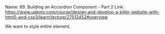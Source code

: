 Name: 89. Building an Accordion Component - Part 2
Link: https://www.udemy.com/course/design-and-develop-a-killer-website-with-html5-and-css3/learn/lecture/27512452#overview


We want to style entire element.